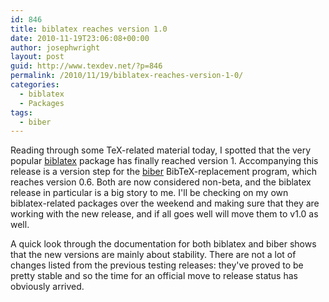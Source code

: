 ```yaml
---
id: 846
title: biblatex reaches version 1.0
date: 2010-11-19T23:06:08+00:00
author: josephwright
layout: post
guid: http://www.texdev.net/?p=846
permalink: /2010/11/19/biblatex-reaches-version-1-0/
categories:
  - biblatex
  - Packages
tags:
  - biber
---
```

Reading through some TeX-related material today, I spotted that the very popular <a title="Programmable Bibliographies and Citations" href="http://ctan.org/pkg/biblatex">biblatex</a> package has finally reached version 1. Accompanying this release is a version step for the <a title="A BibTeX replacement for users of biblatex" href="http://biblatex-biber.sourceforge.net/">biber</a> BibTeX-replacement program, which reaches version 0.6. Both are now considered non-beta, and the biblatex release in particular is a big story to me. I'll be checking on my own biblatex-related packages over the weekend and making sure that they are working with the new release, and if all goes well will move them to v1.0 as well.

A quick look through the documentation for both biblatex and biber shows that the new versions are mainly about stability. There are not a lot of changes listed from the previous testing releases: they've proved to be pretty stable and so the time for an official move to release status has obviously arrived.
